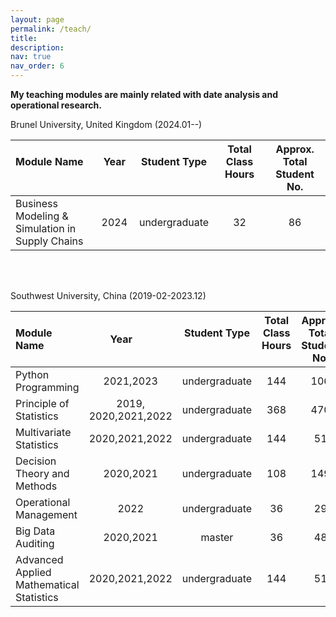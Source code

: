 ```yaml
---
layout: page
permalink: /teach/
title: 
description: 
nav: true
nav_order: 6
---
```


**My teaching modules are mainly related with date analysis and operational research.**


Brunel University, United Kingdom (2024.01--)

|Module Name &nbsp;&nbsp;&nbsp;&nbsp;&nbsp;&nbsp;| Year &nbsp;&nbsp;&nbsp;&nbsp;| Student Type &nbsp;&nbsp;&nbsp;&nbsp;&nbsp;&nbsp;| Total Class Hours &nbsp;&nbsp;&nbsp;&nbsp;|  Approx. Total Student No.|
|:--|:--:|:--:|:--:|:--:|
|Business Modeling  & Simulation in Supply Chains | 2024 | undergraduate  | 32 |86

<br/>
<br/>

Southwest University, China (2019-02-2023.12)

|Module Name &nbsp;&nbsp;&nbsp;&nbsp;| Year &nbsp;&nbsp;&nbsp;&nbsp;&nbsp;&nbsp;|Student Type &nbsp;&nbsp;&nbsp;&nbsp;| Total Class Hours &nbsp;&nbsp;&nbsp;&nbsp;|  Approx. Total Student No.|
|:--|:--:|:--:|:--:|:--:|
|Python Programming | 2021,2023 | undergraduate  | 144 |106
|Principle of Statistics | 2019, 2020,2021,2022 | undergraduate  | 368 |470
|Multivariate Statistics | 2020,2021,2022 | undergraduate | 144 | 51
|Decision Theory and Methods | 2020,2021 | undergraduate | 108| 149
|Operational Management | 2022 | undergraduate | 36 | 29
|Big Data Auditing | 2020,2021 | master | 36 | 48
|Advanced Applied Mathematical Statistics | 2020,2021,2022 | undergraduate | 144 | 51

<!--
For now, this page is assumed to be a static description of your courses. You can convert it to a collection similar to `_projects/` so that you can have a dedicated page for each course.

Organize your courses by years, topics, or universities, however you like!
-->